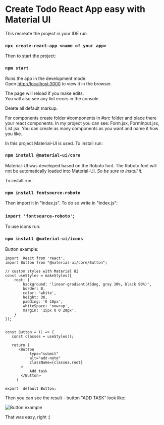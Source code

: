 # Create Todo React App easy with Material UI

This recreate the project in your IDE run 
### `npx create-react-app <name of your app>`

Then to start the project:
### `npm start`

Runs the app in the development mode.\
Open [http://localhost:3000](http://localhost:3000) to view it in the browser.

The page will reload if you make edits.\
You will also see any lint errors in the console.

Delete all default markup.

For components create folder #components in #src folder and place there your react components.
In my project you can see: Form.jsx, FormInput.jsx, List.jsx.
You can create as many components as you want and name it how you like.

In this project Material-UI is used.
To install run:
### `npm install @material-ui/core`

Material-UI was developed based on the Roboto font.
The Roboto font will not be automatically loaded into Material-UI.
*So be sure to install it.*

To install run:
### `npm install fontsource-roboto`

Then import it in "index.js". To do so write in "index.js":
### `import 'fontsource-roboto'`;

To use icons run:
### `npm install @material-ui/icons`

Button example:
```
import  React from 'react';
import Button from "@material-ui/core/Button";

// custom styles with Material UI
const useStyles = makeStyles({
    root: {
        background: 'linear-gradient(45deg, gray 30%, black 90%)',
        border: 0,
        color: 'white',
        height: 30,
        padding: '0 10px',
        whiteSpace: 'nowrap',
        margin: '15px 0 0 20px',
    }
});


const Button = () => {
   const classes = useStyles();
    
   return (
      <Button
           type="submit"
           alt="add-note"
           className={classes.root}
       >
           Add task
       </Button>
     )
     
export  default Button;
```

Then you can see the result - button "ADD TASK" look like:

![Button example](https://github.com/EvaMalinina/todo-list-react-hooks/blob/main/src/demo/button%20git.gif)

That was easy, right :)



